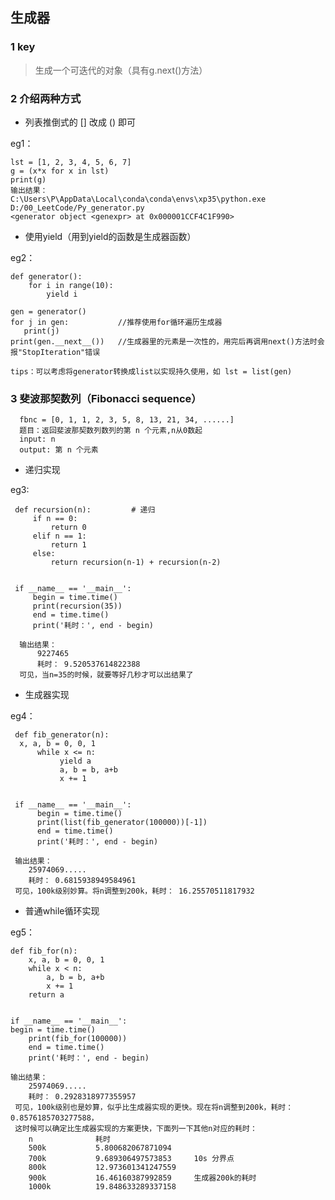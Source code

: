 ## 生成器
### 1 key
   > 生成一个可迭代的对象（具有g.next()方法）
### 2 介绍两种方式
* 列表推倒式的 [] 改成 () 即可

eg1：

    lst = [1, 2, 3, 4, 5, 6, 7]
    g = (x*x for x in lst)
    print(g)
    输出结果：
    C:\Users\P\AppData\Local\conda\conda\envs\xp35\python.exe D:/00_LeetCode/Py_generator.py
    <generator object <genexpr> at 0x000001CCF4C1F990>

* 使用yield（用到yield的函数是生成器函数）

eg2：

    def generator():
	    for i in range(10):
	        yield i

    gen = generator()
    for j in gen:           //推荐使用for循环遍历生成器
       print(j)
    print(gen.__next__())   //生成器里的元素是一次性的，用完后再调用next()方法时会报"StopIteration"错误

    tips：可以考虑将generator转换成list以实现持久使用，如 lst = list(gen)

### 3 斐波那契数列（Fibonacci sequence）
      fbnc = [0, 1, 1, 2, 3, 5, 8, 13, 21, 34, ......]
      题目：返回斐波那契数列数列的第 n 个元素,n从0数起
      input: n
      output: 第 n 个元素

* 递归实现

eg3:

     def recursion(n):         # 递归
         if n == 0:
             return 0
         elif n == 1:
             return 1
         else:
             return recursion(n-1) + recursion(n-2)


     if __name__ == '__main__':
         begin = time.time()
         print(recursion(35))
         end = time.time()
         print('耗时：', end - begin)

      输出结果：
          9227465
          耗时： 9.520537614822388
      可见，当n=35的时候，就要等好几秒才可以出结果了

* 生成器实现

eg4：
 
     def fib_generator(n):
	  x, a, b = 0, 0, 1
          while x <= n:
               yield a
               a, b = b, a+b
               x += 1


     if __name__ == '__main__':
          begin = time.time()
          print(list(fib_generator(100000))[-1])
          end = time.time()
          print('耗时：', end - begin)

     输出结果：
        25974069.....
        耗时： 0.6815938949584961
     可见，100k级别妙算。将n调整到200k，耗时： 16.25570511817932


* 普通while循环实现

eg5：

    def fib_for(n):
        x, a, b = 0, 0, 1
        while x < n:
            a, b = b, a+b
            x += 1
        return a


    if __name__ == '__main__':
	begin = time.time()
        print(fib_for(100000))
        end = time.time()
        print('耗时：', end - begin)

    输出结果：
        25974069.....
        耗时： 0.2928318977355957
     可见，100k级别也是妙算，似乎比生成器实现的更快。现在将n调整到200k，耗时：0.8576185703277588，
     这时候可以确定比生成器实现的方案更快，下面列一下其他n对应的耗时：
        n              耗时
        500k           5.800682067871094
        700k           9.689306497573853     10s 分界点
        800k           12.973601341247559
        900k           16.46160387992859     生成器200k的耗时
        1000k          19.848633289337158

        
